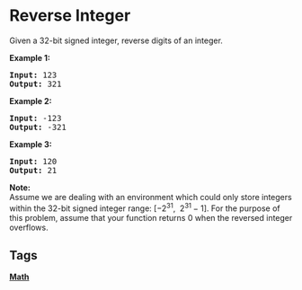 # Reverse Integer

<p>Given a 32-bit signed integer, reverse digits of an integer.</p>

<p><strong>Example 1:</strong></p>

<pre>
<strong>Input:</strong> 123
<strong>Output:</strong> 321
</pre>

<p><strong>Example 2:</strong></p>

<pre>
<strong>Input:</strong> -123
<strong>Output:</strong> -321
</pre>

<p><strong>Example 3:</strong></p>

<pre>
<strong>Input:</strong> 120
<strong>Output:</strong> 21
</pre>

<p><strong>Note:</strong><br />
Assume we are dealing with an environment which could only store integers within the 32-bit signed integer range: [&minus;2<sup>31</sup>,&nbsp; 2<sup>31&nbsp;</sup>&minus; 1]. For the purpose of this problem, assume that your function returns 0 when the reversed integer overflows.</p>



## Tags

**[Math](https://leetcode.com/tag/math)**


